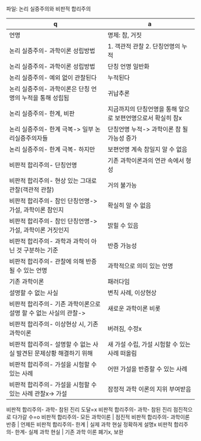 파일: 논리 실증주의와 비판적 합리주의

 q  | a
--- | ---
언명			| 명제: 참, 거짓
논리 실증주의- 과학이론 성립방법			| 1. 객관적 관찰 2. 단칭언명의 누적
논리 실증주의- 과학이론 성립방법			| 단칭 언명 일반화
논리 실증주의- 예외 없이 관찰된다			| 누적된다
논리 실증주의- 과학이론은 단칭 언명의 누적을 통해 성립됨			| 귀납추론
논리 실증주의- 한계, 비판			| 지금까지의 단칭언명을 통해 앞으로 보편언명으로서 확실히 참x
논리 실증주의- 한계 극복-> 일부 논리실증주의자들			| 단칭언명 누적-> 과학이론 참 될 가능성 증가
논리 실증주의- 한계 극복- 하지만			| 보편언명 계속 참일지 알 수 없음
비판적 합리주의- 단칭언명			| 기존 과학이론과의 연관 속에서 형성
비판적 합리주의- 현상 있는 그대로 관찰(객관적 관찰)			| 거의 불가능
비판적 합리주의- 참인 단칭언명->가설, 과학이론 참인지			| 확실히 알 수 없음
비판적 합리주의- 참인 단칭언명->가설, 과학이론 거짓인지			| 밝힐 수 있음
비판적 합리주의- 과학과 과학이 아닌 것 구분하는 기준			| 반증 가능성
비판적 합리주의- 관찰에 의해 반증될 수 있는 언명			| 과학적으로 의미 있는 언명
기존 과학이론			| 패러다임
설명할 수 없는 사실			| 변칙 사례, 이상현상
비판적 합리주의- 기존 과학이론으로 설명 할 수 없는 사실의 관찰->			| 새로운 과학이론 비롯
비판적 합리주의- 이상현상 시, 기존 과학이론			| 버려짐, 수정x
비판적 합리주의- 설명할 수 없는 사실 발견된 문제상황 해결하기 위해			| 새 가설 수립, 가설 시험할 수 있는 사례 떠올림
비판적 합리주의- 가설을 시험할 수 있는 사례			| 어떤 가설을 반증할 수 있는 사례
비판적 합리주의- 가설을 시험할 수 있는 사례 관찰x-> 가설			| 잠정적 과학 이론의 지위 부여받음
비판적 합리주의- 과학- 참된 진리 도달=x
비판적 합리주의- 과학- 참된 진리 점진적으로 다가갈 수=o
비판적 합리주의- 모든 과학이론			| 점진적
비판적 합리주의- 과학이론 반증			| 언제든
비판적 합리주의- 한계			| 실제 과학 현실 정확하게 설명x
비판적 합리주의- 한계- 실제 과학 현실			| 기존 과학 이론 폐기x, 보완